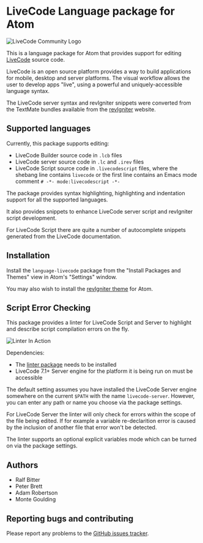 # LiveCode Language package for Atom

![LiveCode Community Logo](http://livecode.com/wp-content/uploads/2015/02/livecode-logo.png)

This is a language package for Atom that provides support for editing
[LiveCode](http://livecode.com/) source code.

LiveCode is an open source platform provides a way to build applications for
mobile, desktop and server platforms. The visual workflow allows the user to
develop apps "live", using a powerful and uniquely-accessible language syntax.

The LiveCode server syntax and revIgniter snippets were converted from the
TextMate bundles available from the [revIgniter](http://revigniter.com/)
website.

## Supported languages

Currently, this package supports editing:

* LiveCode Builder source code in `.lcb` files
* LiveCode server source code in `.lc` and `.irev` files
* LiveCode Script source code in `.livecodescript` files, where the shebang line
contains `livecode` or the first line contains an Emacs mode comment
`# -*- mode:livecodescript -*-`

The package provides syntax highlighting, highlighting and indentation support
for all the supported languages.

It also provides snippets to enhance LiveCode server script and revIgniter
script development.

For LiveCode Script there are quite a number of autocomplete snippets generated
from the LiveCode documentation.

## Installation

Install the `language-livecode` package from the "Install Packages and Themes"
view in Atom's "Settings" window.

You may also wish to install the [revIgniter theme](https://atom.io/themes/revigniter-syntax)
for Atom.

## Script Error Checking

This package provides a linter for LiveCode Script and Server to highlight and describe
script compilation errors on the fly.

![Linter In Action](http://ecove.on-rev.com/linter.gif)

Dependencies:

 * The [linter package](https://atom.io/packages/linter) needs to be installed
 * LiveCode 7.1+ Server engine for the platform it is being run on must be accessible

The default setting assumes you have installed the LiveCode Server engine somewhere
on the current `$PATH` with the name `livecode-server`. However, you can enter any
path or name you choose via the package settings.

For LiveCode Server the linter will only check for errors within the scope of
the file being edited. If for example a variable re-declarition error is caused
by the inclusion of another file that error won't be detected.

The linter supports an optional explicit variables mode which can be turned on
via the package settings.

## Authors

* Ralf Bitter
* Peter Brett
* Adam Robertson
* Monte Goulding

## Reporting bugs and contributing

Please report any problems to the [GitHub issues tracker]( https://github.com/peter-b/atom-language-livecode/issues).
